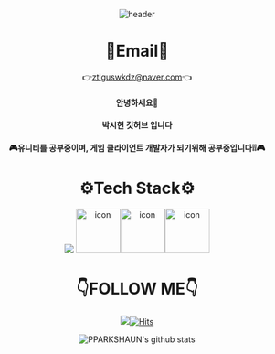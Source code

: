 <div align="center">


![header](https://capsule-render.vercel.app/api?type=waving&color=auto&height=200&section=header&&animation=twinkling&text=wlecome&fontSize=80<br/>)  
  
  
# 📧Email📧


👉ztlguswkdz@naver.com👈
  
  
  
  

#### 안녕하세요🙇


#### 박시현 깃허브 입니다


#### 🎮유니티를 공부중이며, 게임 클라이언트 개발자가 되기위해 공부중입니다❕❕🎮


# ⚙️Tech Stack⚙️


<img src="https://img.shields.io/badge/Unity-FFFFFF?logo=Unity">   <img src="https://techstack-generator.vercel.app/csharp-icon.svg" alt="icon" width="78" height="78" /><img src="https://techstack-generator.vercel.app/github-icon.svg" alt="icon" width="78" height="78" /><img src="https://techstack-generator.vercel.app/cpp-icon.svg" alt="icon" width="78" height="78" />


# 👇FOLLOW ME👇


<a href="https://parkshuan.tistory.com/"><img src="https://img.shields.io/badge/Tistory-000000?style=flat-square&logo=Tistory&logoColor=white&link=https://parkshuan.tistory.com"/>[![Hits](https://hits.seeyoufarm.com/api/count/incr/badge.svg?url=https%3A%2F%2Fgithub.com%2FPPARKSHAUN&count_bg=%23000000&title_bg=%23000000&icon=github.svg&icon_color=%23FFFFFF&title=hits&edge_flat=false)](https://hits.seeyoufarm.com)

  
  
  
  ![PPARKSHAUN's github stats](https://github-readme-stats.vercel.app/api?username=PPARKSHAUN&show_icons=true)
  </div>
